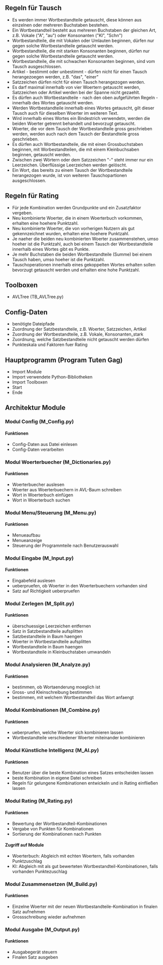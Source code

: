 ## Regeln für Tausch
- Es werden immer Wortbestandteile getauscht, diese können aus einzelnen oder mehreren Buchstaben bestehen.
- Ein Wortbestandteil besteht aus mehreren Buchstaben der gleichen Art, z.B. Vokale ("A", "au") oder Konsonanten ("Kl", "Schn")
- Wortbestandteile, die mit Vokalen oder Umlauten beginnen, dürfen nur gegen solche Wortbestandteile getauscht werden.
- Wortbestandteile, die mit starken Konsonanten beginnen, dürfen nur gegen solche Wortbestandteile getauscht werden.
- Wortbestandteile, die mit schwachen Konsonanten beginnen, sind vom Tausch ausgeschlossen.
- Artikel - bestimmt oder unbestimmt - dürfen nicht für einen Tausch herangezoegen werden, z.B. "das", "einer"
- Satzzeichen dürfen nicht für einen Tausch herangezogen werden.
- Es darf maximal innerhalb von vier Woertern getauscht werden, Satzzeichen oder Artikel werden bei der Spanne nicht gezaehlt.
- Es dürfen auch Wortbestandteile - nach den oben aufgeführten Regeln - innerhalb des Wortes getauscht werden.
- Werden Wortbestandteile innerhalb eines Wortes getauscht, gilt dieser Tausch auch für dieselben Woerter im weiteren Text.
- Wird innerhalb eines Wortes ein Bindestrich verwendetn, werden die beiden Woerter getrennt behandelt und bevorzugt getauscht.
- Woerter, die vor dem Tausch der Wortbestandteile gross geschrieben werden, werden auch nach dem Tausch der Bestandteile gross geschrieben.
- Es dürfen auch Wortbestandteile, die mit einen Grossbuchstaben beginnen, mit Worbestandteilen, die mit einem Kleinbuchsaben beginnen, getauscht werden.
- Zwischen zwei Wörtern oder dem Satzzeichen "-" steht immer nur ein Leerzeichen. Überflüssige Leerzeichen werden gelöscht.
- Ein Wort, das bereits zu einem Tausch der Wortbestandteile herangezogen wurde, ist von weiteren Tauschopartionen ausgeschlossen.


## Regeln für Rating
- Für jede Kombination werden Grundpunkte und ein Zusatzfaktor vergeben.
- Neu kombinierte Woerter, die in einem Woerterbuch vorkommen, erhalten eine hoehere Punktzahl.
- Neu kombinierte Woerter, die von vorherigen Nutzern als gut gekennzeichnet wurden, erhalten eine hoehere Punktzahl.
- Je naeher die beiden neu kombinierten Woerter zusammenstehen, umso hoeher ist die Punktzahl, auch bei einem Tausch der Wortbestandteile innerhalb eines Wortes gibt es Punkte.
- Je mehr Buchstaben die beiden Wortbestandteile (Summe) bei einem Tausch haben, umso hoeher ist die Punktzahl.
- Tauschoperationen innerhalb eines gekoppelten Wortes erhalten sollen bevorzugt getauscht werden und erhalten eine hohe Punktzahl.


## Toolboxen
- AVLTree (TB_AVLTree.py)


## Config-Daten
- benötigte Dateipfade
- Zuordnung der Satzbestandteile, z.B. Woerter, Satzzeichen, Artikel
- Zuordnung der Wortbestandteile, z.B. Vokale, Konsonanten_stark
- Zuordnung, welche Satzbestandteile nicht getauscht werden dürfen
- Punkteskala und Faktoren fuer Rating


## Hauptprogramm (Program Tuten Gag)
- Import Module
- Import verwendete Python-Bibliotheken
- Import Toolboxen
- Start
- Ende


## Architektur Module


### Modul Config (M_Config.py)

#### Funktionen
- Config-Daten aus Datei einlesen
- Config-Daten verarbeiten


### Modul Woerterbuecher (M_Dictionaries.py)

#### Funktionen
- Woerterbuecher auslesen
- Woerter aus Woerterbuechern in AVL-Baum schreiben
- Wort in Woerterbuch einfügen
- Wort in Woerterbuch suchen


### Modul Menu/Steuerung (M_Menu.py)

#### Funktionen
- Menueaufbau
- Menueanzeige
- Steuerung der Programmteile nach Benutzerauswahl


### Modul Eingabe (M_Input.py)

#### Funktionen
- Eingabefeld auslesen
- ueberpruefen, ob Woerter in den Woerterbuechern vorhanden sind
- Satz auf Richtigkeit ueberpruefen


### Modul Zerlegen (M_Split.py)

#### Funktionen
- überschuessige Leerzeichen entfernen
- Satz in Satzbestandteile aufsplitten
- Satzbestandteile in Baum haengen
- Woerter in Wortbestandteile aufsplitten
- Wortbestandteile in Baum haengen
- Wortbestandteile in Kleinbuchstaben umwandeln


### Modul Analysieren (M_Analyze.py)

#### Funktionen
- bestimmen, ob Wortaenderung moeglich ist
- Gross- und Kleinschreibung bestimmen
- bestimmen, mit welchem Wortbestandteil das Wort anfaengt


### Modul Kombinationen (M_Combine.py)

#### Funktionen
- ueberpruefen, welche Woerter sich kombinieren lassen
- Wortbestandteile verschiedener Woerter miteinander kombinieren


### Modul Künstliche Intelligenz (M_AI.py)

#### Funktionen
- Benutzer über die beste Kombination eines Satzes entscheiden lassen
- beste Kombination in eigene Datei schreiben
- Regeln für gelungene Kombinationen entwickeln und in Rating einfließen lassen


### Modul Rating (M_Rating.py)

#### Funktionen
- Bewertung der Wortbestandteil-Kombinationen
- Vergabe von Punkten für Kombinationen
- Sortierung der Kombinationen nach Punkten

#### Zugriff auf Module
- Woerterbuch: Abgleich mit echten Woertern, falls vorhanden Punktzuschlag
- KI: Abgleich mit als gut bewerteten Wortbestandteil-Kombinationen, falls vorhanden Punktezuschlag


### Modul Zusammensetzen (M_Build.py)

#### Funktionen
- Einzelne Woerter mit der neuen Wortbestandteile-Kombination in finalen Satz aufnehmen
- Grossschreibung wieder aufnehmen

### Modul Ausgabe (M_Output.py)

#### Funktionen
- Ausgabegerät steuern
- Finalen Satz ausgeben
